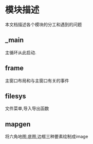 # 模块描述

本文档描述各个模块的分工和遇到的问题

## _main

主循环从此启动.

## frame

主窗口布局和与主窗口有关的事件

## filesys

文件菜单,导入导出函数

## mapgen

将六角地图,底图,边框三种要素绘制成image